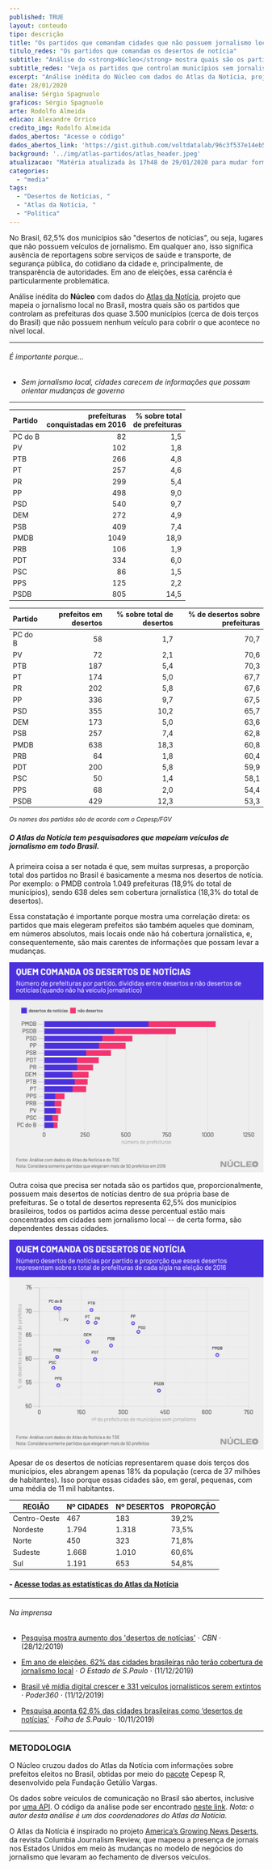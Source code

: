 ```yaml
---
published: TRUE
layout: conteudo
tipo: descrição
title: "Os partidos que comandam cidades que não possuem jornalismo local"
titulo_redes: "Os partidos que comandam os desertos de notícia"
subtitle: "Análise do <strong>Núcleo</strong> mostra quais são os partidos que controlam as prefeituras dos quase 3.500 municípios (cerca de dois terços do Brasil) que não possuem nenhum veículo para cobrir o que acontece no nível local, os chamados <em>desertos de notícias</em>."
subtitle_redes: "Veja os partidos que controlam municípios sem jornalismo local"
excerpt: "Análise inédita do Núcleo com dados do Atlas da Notícia, projeto que mapeia o jornalismo local no Brasil, mostra quais são os partidos que controlam as prefeituras dos quase 3.500 municípios (cerca de dois terços do Brasil) que não possuem nenhum veículo para cobrir o que acontece no nível local."
date: 28/01/2020
analise: Sérgio Spagnuolo
graficos: Sérgio Spagnuolo
arte: Rodolfo Almeida
edicao: Alexandre Orrico
credito_img: Rodolfo Almeida
dados_abertos: "Acesse o código"
dados_abertos_link: 'https://gist.github.com/voltdatalab/96c3f537e14eb50d241eaedca13dee6c'
background: '../img/atlas-partidos/atlas_header.jpeg'
atualizacao: "Matéria atualizada às 17h48 de 29/01/2020 para mudar formatação das tabelas, a fim de melhorar visualização em celulares. Nenhuma informação foi alterada."
categories:
  - "media"
tags:
  - "Desertos de Notícias, "
  - "Atlas da Notícia, "
  - "Política"
---
```



No Brasil, 62,5% dos municípios são "desertos de notícias", ou seja, lugares que não possuem veículos de jornalismo. Em qualquer ano, isso significa ausência de reportagens sobre serviços de saúde e transporte, de segurança pública, do cotidiano da cidade e, principalmente, de transparência de autoridades. Em ano de eleições, essa carência é particularmente problemática.


Análise inédita do **Núcleo** com dados do [Atlas da Notícia](https://www.atlas.jor.br/), projeto que mapeia o jornalismo local no Brasil, mostra quais são os partidos que controlam as prefeituras dos quase 3.500 municípios (cerca de dois terços do Brasil) que não possuem nenhum veículo para cobrir o que acontece no nível local.


---

###### É importante porque...

- *Sem jornalismo local, cidades carecem de informações que possam orientar mudanças de governo*

---


|Partido | prefeituras <br>conquistadas em 2016| % sobre total <br>de prefeituras |
|:-------------|-------:|---------:|
|PC do B       |      82|       1,5|
|PV            |     102|       1,8|
|PTB           |     266|       4,8|
|PT            |     257|       4,6|
|PR            |     299|       5,4|
|PP            |     498|       9,0|
|PSD           |     540|       9,7|
|DEM           |     272|       4,9|
|PSB           |     409|       7,4|
|PMDB          |    1049|      18,9|
|PRB           |     106|       1,9|
|PDT           |     334|       6,0|
|PSC           |      86|       1,5|
|PPS           |     125|       2,2|
|PSDB          |     805|      14,5|

|Partido | prefeitos em desertos | % sobre total de desertos | % de desertos sobre prefeituras |
|:-------------|----------------:|------------------:|---------:|
|PC do B       |               58|                1,7|      70,7|
|PV            |               72|                2,1|      70,6|
|PTB           |              187|                5,4|      70,3|
|PT            |              174|                5,0|      67,7|
|PR            |              202|                5,8|      67,6|
|PP            |              336|                9,7|      67,5|
|PSD           |              355|               10,2|      65,7|
|DEM           |              173|                5,0|      63,6|
|PSB           |              257|                7,4|      62,8|
|PMDB          |              638|               18,3|      60,8|
|PRB           |               64|                1,8|      60,4|
|PDT           |              200|                5,8|      59,9|
|PSC           |               50|                1,4|      58,1|
|PPS           |               68|                2,0|      54,4|
|PSDB          |              429|               12,3|      53,3|

<small>*Os nomes dos partidos são de acordo com o Cepesp/FGV*</small>

##### O Atlas da Notícia tem pesquisadores que mapeiam veículos de jornalismo em todo Brasil.

A primeira coisa a ser notada é que, sem muitas surpresas, a proporção total dos partidos no Brasil é basicamente a mesma nos desertos de notícia. Por exemplo: o PMDB controla 1.049 prefeituras (18,9% do total de municípios), sendo 638 deles sem cobertura jornalística (18,3% do total de desertos).

Essa constatação é importante porque mostra uma correlação direta: os partidos que mais elegeram prefeitos são também aqueles que dominam, em números absolutos, mais locais onde não há cobertura jornalística, e, consequentemente, são mais carentes de informações que possam levar a mudanças.

![Desertos por partido](../img/atlas-partidos/desertos_por_partido.png)

Outra coisa que precisa ser notada são os partidos que, proporcionalmente, possuem mais desertos de notícias dentro de sua própria base de prefeituras. Se o total de desertos representa 62,5% dos municípios brasileiros, todos os partidos acima desse percentual estão mais concentrados em cidades sem jornalismo local -- de certa forma, são dependentes dessas cidades.

![Desertos por partido](../img/atlas-partidos/desertos_por_partido_proporcoes.png)

Apesar de os desertos de notícias representarem quase dois terços dos municípios, eles abrangem apenas 18% da população (cerca de 37 milhões de habitantes). Isso porque essas cidades são, em geral, pequenas, com uma média de 11 mil habitantes.

| REGIÃO       | Nº CIDADES  | Nº DESERTOS  | PROPORÇÃO |
|--------------|-------------|--------------|-----------|
| Centro-Oeste | 467         | 183          | 39,2%     |
| Nordeste     | 1.794       | 1.318        | 73,5%     |
| Norte        | 450         | 323          | 71,8%     |
| Sudeste      | 1.668       | 1.010        | 60,6%     |
| Sul          | 1.191       | 653          | 54,8%     |

#### - [Acesse todas as estatísticas do Atlas da Notícia](https://www.atlas.jor.br/plataforma/estatisticas/)

---

###### Na imprensa

* [Pesquisa mostra aumento dos 'desertos de notícias'](https://cbn.globoradio.globo.com/media/audio/286662/pesquisa-mostra-aumento-dos-desertos-de-noticias.htm) &sdot; *CBN* &sdot; (28/12/2019)

* [Em ano de eleições, 62% das cidades brasileiras não terão cobertura de jornalismo local](https://politica.estadao.com.br/noticias/geral,em-ano-de-eleicoes-62-das-cidades-brasileiras-nao-terao-cobertura-de-jornalismo-local,70003122042) &sdot; *O Estado de S.Paulo* &sdot; (11/12/2019)

* [Brasil vê mídia digital crescer e 331 veículos jornalísticos serem extintos](https://www.poder360.com.br/midia/brasil-ve-midia-digital-crescer-e-331-veiculos-jornalisticos-serem-extintos/) &sdot; *Poder360* &sdot; (11/12/2019)

* [Pesquisa aponta 62,6% das cidades brasileiras como ‘desertos de notícias’](https://www1.folha.uol.com.br/mercado/2019/12/pesquisa-aponta-626-das-cidades-brasileiras-como-desertos-de-noticias.shtml) &sdot; *Folha de S.Paulo* &sdot; 10/11/2019)

---

### METODOLOGIA

O Núcleo cruzou dados do Atlas da Notícia com informações sobre prefeitos eleitos no Brasil, obtidas por meio do [pacote](https://github.com/Cepesp-Fgv/cepesp-r) Cepesp R, desenvolvido pela Fundação Getúlio Vargas.

Os dados sobre veículos de comunicação no Brasil são abertos, inclusive por [uma API](https://www.atlas.jor.br/plataforma/). O código da análise pode ser encontrado [neste link](https://gist.github.com/voltdatalab/96c3f537e14eb50d241eaedca13dee6c). *Nota: o autor desta análise é um dos coordenadores do Atlas da Notícia.*

O Atlas da Notícia é inspirado no projeto [America’s Growing News Deserts](https://www.cjr.org/local_news/american-news-deserts-donuts-local.php), da revista Columbia Journalism Review, que mapeou a presença de jornais nos Estados Unidos em meio às mudanças no modelo de negócios do jornalismo que levaram ao fechamento de diversos veículos.
